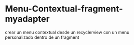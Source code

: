 # Menu-Contextual-fragment-myadapter
crear un menu contextual desde un recyclerview con un menu personalizado dentro de un fragment
